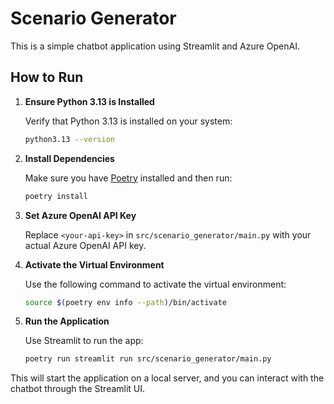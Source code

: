 # Scenario Generator

This is a simple chatbot application using Streamlit and Azure OpenAI.

## How to Run

1. **Ensure Python 3.13 is Installed**
   
   Verify that Python 3.13 is installed on your system:
   
   ```bash
   python3.13 --version
   ```

2. **Install Dependencies**
   
   Make sure you have [Poetry](https://python-poetry.org/docs/#installation) installed and then run:
   
   ```bash
   poetry install
   ```

3. **Set Azure OpenAI API Key**

   Replace `<your-api-key>` in `src/scenario_generator/main.py` with your actual Azure OpenAI API key.

4. **Activate the Virtual Environment**

   Use the following command to activate the virtual environment:
   
   ```bash
   source $(poetry env info --path)/bin/activate
   ```

5. **Run the Application**

   Use Streamlit to run the app:
   
   ```bash
   poetry run streamlit run src/scenario_generator/main.py
   ```

This will start the application on a local server, and you can interact with the chatbot through the Streamlit UI.